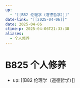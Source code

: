 ```yaml
---
up:
  - "[[B82 伦理学（道德哲学）]]"
date-link: "[[2025-04-06]]"
date: 2025-04-06
ctime-p: 2025-04-06T21:33:38
aliases:
  - 个人修养
---
```


# B825 个人修养

- up: [[B82 伦理学（道德哲学）]]

